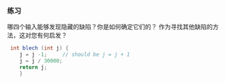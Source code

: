 ### 练习

哪四个输入能够发现隐藏的缺陷？你是如何确定它们的？ 作为寻找其他缺陷的方法，这对您有何启发？

```java
 int blech (int j) {
    j = j -1;     // should be j = j + 1
    j = j / 30000;
    return j;
    }
```

